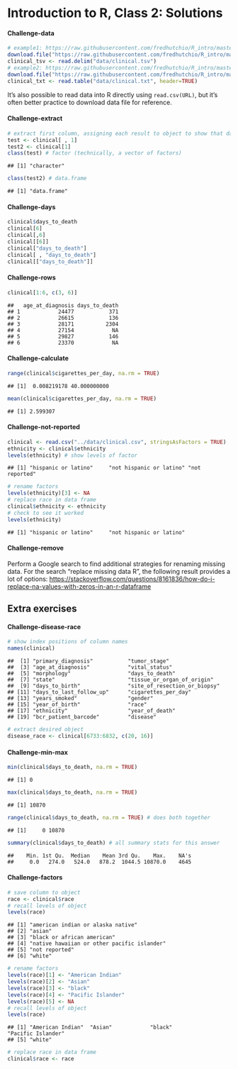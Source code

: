 Introduction to R, Class 2: Solutions
================

<!--class2_solutions.md is generated from class2_solutions.Rmd. Please edit that file -->

#### Challenge-data

``` r
# example1: https://raw.githubusercontent.com/fredhutchio/R_intro/master/extra/clinical.tsv
download.file("https://raw.githubusercontent.com/fredhutchio/R_intro/master/extra/clinical.tsv", "data/clinical.tsv")
clinical_tsv <- read.delim("data/clinical.tsv")
# example2: https://raw.githubusercontent.com/fredhutchio/R_intro/master/extra/clinical.txt
download.file("https://raw.githubusercontent.com/fredhutchio/R_intro/master/extra/clinical.txt", "data/clinical.txt")
clinical_txt <- read.table("data/clinical.txt", header=TRUE)
```

It’s also possible to read data into R directly using `read.csv(URL)`,
but it’s often better practice to download data file for reference.

#### Challenge-extract

``` r
# extract first column, assigning each result to object to show that data structure differs between output
test <- clinical[ , 1]
test2 <- clinical[1]
class(test) # factor (technically, a vector of factors)
```

    ## [1] "character"

``` r
class(test2) # data.frame
```

    ## [1] "data.frame"

#### Challenge-days

``` r
clinical$days_to_death
clinical[6]
clinical[,6]
clinical[[6]]
clinical["days_to_death"] 
clinical[ , "days_to_death"] 
clinical[["days_to_death"]]
```

#### Challenge-rows

``` r
clinical[1:6, c(3, 6)]
```

    ##   age_at_diagnosis days_to_death
    ## 1            24477           371
    ## 2            26615           136
    ## 3            28171          2304
    ## 4            27154            NA
    ## 5            29827           146
    ## 6            23370            NA

#### Challenge-calculate

``` r
range(clinical$cigarettes_per_day, na.rm = TRUE)
```

    ## [1]  0.008219178 40.000000000

``` r
mean(clinical$cigarettes_per_day, na.rm = TRUE)
```

    ## [1] 2.599307

#### Challenge-not-reported

``` r
clinical <- read.csv("../data/clinical.csv", stringsAsFactors = TRUE)
ethnicity <- clinical$ethnicity
levels(ethnicity) # show levels of factor
```

    ## [1] "hispanic or latino"     "not hispanic or latino" "not reported"

``` r
# rename factors
levels(ethnicity)[3] <- NA
# replace race in data frame
clinical$ethnicity <- ethnicity
# check to see it worked
levels(ethnicity)
```

    ## [1] "hispanic or latino"     "not hispanic or latino"

#### Challenge-remove

Perform a Google search to find additional strategies for renaming
missing data. For the search “replace missing data R”, the following
result provides a lot of options:
<https://stackoverflow.com/questions/8161836/how-do-i-replace-na-values-with-zeros-in-an-r-dataframe>

## Extra exercises

#### Challenge-disease-race

``` r
# show index positions of column names
names(clinical)
```

    ##  [1] "primary_diagnosis"           "tumor_stage"                
    ##  [3] "age_at_diagnosis"            "vital_status"               
    ##  [5] "morphology"                  "days_to_death"              
    ##  [7] "state"                       "tissue_or_organ_of_origin"  
    ##  [9] "days_to_birth"               "site_of_resection_or_biopsy"
    ## [11] "days_to_last_follow_up"      "cigarettes_per_day"         
    ## [13] "years_smoked"                "gender"                     
    ## [15] "year_of_birth"               "race"                       
    ## [17] "ethnicity"                   "year_of_death"              
    ## [19] "bcr_patient_barcode"         "disease"

``` r
# extract desired object
disease_race <- clinical[6733:6832, c(20, 16)]
```

#### Challenge-min-max

``` r
min(clinical$days_to_death, na.rm = TRUE)
```

    ## [1] 0

``` r
max(clinical$days_to_death, na.rm = TRUE)
```

    ## [1] 10870

``` r
range(clinical$days_to_death, na.rm = TRUE) # does both together
```

    ## [1]     0 10870

``` r
summary(clinical$days_to_death) # all summary stats for this answer
```

    ##    Min. 1st Qu.  Median    Mean 3rd Qu.    Max.    NA's 
    ##     0.0   274.0   524.0   878.2  1044.5 10870.0    4645

#### Challenge-factors

``` r
# save column to object
race <- clinical$race 
# recall levels of object
levels(race) 
```

    ## [1] "american indian or alaska native"         
    ## [2] "asian"                                    
    ## [3] "black or african american"                
    ## [4] "native hawaiian or other pacific islander"
    ## [5] "not reported"                             
    ## [6] "white"

``` r
# rename factors
levels(race)[1] <- "American Indian"
levels(race)[2] <- "Asian"
levels(race)[3] <- "black"
levels(race)[4] <- "Pacific Islander"
levels(race)[5] <- NA
# recall levels of object
levels(race) 
```

    ## [1] "American Indian"  "Asian"            "black"            "Pacific Islander"
    ## [5] "white"

``` r
# replace race in data frame
clinical$race <- race
```
